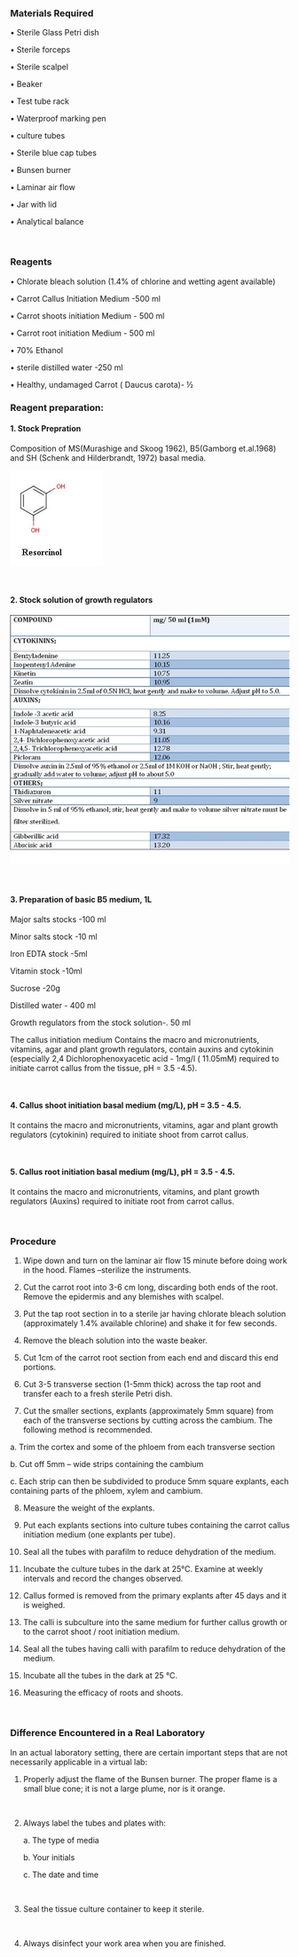### Materials Required

•    Sterile Glass Petri dish

•    Sterile forceps

•    Sterile scalpel

•    Beaker

•    Test tube rack

•    Waterproof marking pen

•    culture tubes

•    Sterile blue cap tubes

•    Bunsen burner

•    Laminar air flow

•    Jar with lid

•    Analytical balance 

&nbsp;

### Reagents

•    Chlorate bleach solution (1.4% of chlorine and wetting agent   available)

•    Carrot Callus Initiation Medium -500 ml

•    Carrot shoots initiation Medium - 500 ml

•    Carrot root initiation Medium - 500 ml

•    70% Ethanol

•    sterile distilled water   -250 ml

•    Healthy, undamaged Carrot   ( Daucus carota)- ½


### Reagent preparation:

#### 1. Stock Prepration

Composition of MS(Murashige and Skoog 1962), B5(Gamborg et.al.1968) and SH (Schenk and Hilderbrandt, 1972) basal media.
 
<img src="images/1.png" title="" />


&nbsp;

#### 2. Stock solution of growth regulators

 
<img src="images/2.png" title="" />


&nbsp;


#### 3. Preparation of basic B5 medium, 1L

Major salts stocks         -100 ml

Minor salts stock           -10 ml

Iron EDTA stock            -5ml

Vitamin stock               -10ml

Sucrose                       -20g

Distilled water              - 400 ml

Growth regulators from the stock solution-. 50 ml

The callus initiation medium Contains the macro and micronutrients, vitamins, agar and plant growth regulators, contain auxins  and cytokinin  (especially 2,4 Dichlorophenoxyacetic acid  - 1mg/l ( 11.05mM)  required to initiate carrot callus from the tissue,  pH = 3.5  -4.5).

&nbsp;


#### 4.    Callus shoot initiation basal medium (mg/L), pH = 3.5 - 4.5.

It contains the macro and micronutrients, vitamins, agar  and plant growth regulators (cytokinin) required to initiate shoot from carrot callus.


&nbsp;


#### 5. Callus root  initiation basal medium (mg/L), pH = 3.5  - 4.5.

It contains the macro and micronutrients, vitamins, and plant growth regulators  (Auxins) required to initiate root from carrot callus.


&nbsp;

### Procedure

1. Wipe down and turn on the laminar air flow 15 minute before doing work in the hood. Flames –sterilize the instruments.

2. Cut the carrot root into 3-6 cm long, discarding both ends of   the root. Remove the epidermis and any blemishes with scalpel.

3. Put the tap root section in to a sterile jar having chlorate bleach solution (approximately 1.4% available chlorine) and shake it for few seconds.

4. Remove the bleach solution into the waste beaker.

5. Cut 1cm of the carrot root section from each end and discard this end portions.

6. Cut 3-5 transverse section (1-5mm thick) across the tap root and transfer each to a fresh sterile Petri dish.

7. Cut the smaller sections, explants (approximately 5mm square) from each of the transverse sections by cutting across the cambium. The following method is recommended.
              
a. Trim the cortex and some of the phloem from each transverse section

b. Cut off 5mm – wide strips containing the cambium

c. Each strip can then be subdivided to produce 5mm square explants, each containing parts of the phloem, xylem and cambium.

8. Measure the weight of the explants.

9. Put each explants sections into culture tubes containing the carrot   callus initiation medium (one explants per tube).

10. Seal all the tubes with parafilm   to reduce dehydration of the medium.

11. Incubate the culture tubes in the dark at 25°C. Examine at weekly intervals and record the changes observed.

12. Callus formed is removed from the primary explants after 45 days and it is weighed.

13. The calli is subculture into the same medium for further callus  growth or to the carrot   shoot / root initiation medium.

14. Seal all the tubes having calli with parafilm to reduce dehydration of the medium.

15. Incubate all the tubes in the dark at 25 °C.

16. Measuring the efficacy of roots and shoots.
 
&nbsp;

### Difference Encountered in a Real Laboratory

In an actual laboratory setting, there are certain important steps that are not necessarily applicable   in a virtual lab:

1. Properly adjust the flame of the Bunsen burner. The proper flame is a small blue cone; it is not a large plume, nor is it orange.

&nbsp;

2. Always label the tubes and plates with:
                  
    a. The type of media 

    b. Your initials

    c. The date and time

&nbsp;

3. Seal the tissue culture container to keep it sterile.

&nbsp;

4. Always disinfect your work area when you are finished.

 
